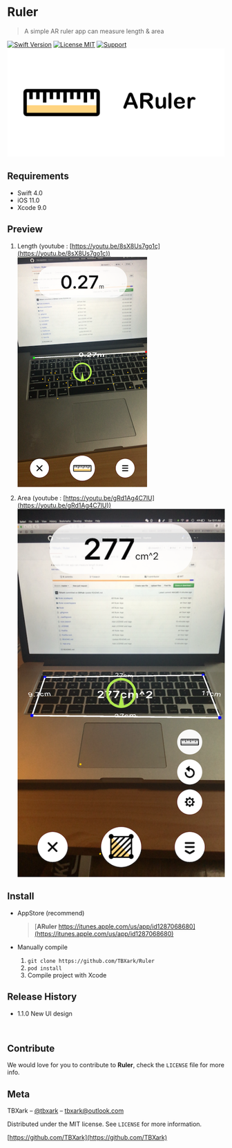 # Ruler
> A simple AR ruler app can measure length &amp; area

[![Swift Version][swift-image]][swift-url]
[![License MIT](https://img.shields.io/badge/license-MIT-green.svg?style=flat)](https://raw.githubusercontent.com/TBXark/TKRubberIndicator/master/LICENSE)
[![Support](https://img.shields.io/badge/support-iOS%2011%2B%20-blue.svg?style=flat)](https://www.apple.com/nl/ios/)
![](logo.png)


## Requirements

- Swift 4.0
- iOS 11.0
- Xcode 9.0

## Preview

1. Length (youtube : [https://youtu.be/8sX8Us7go1c](https://youtu.be/8sX8Us7go1c))
![](demo_length.png) 

1. Area (youtube : [https://youtu.be/gRd1Ag4C7lU](https://youtu.be/gRd1Ag4C7lU))
![](dmoe_area.png)

## Install

- AppStore (recommend)

  > [**ARuler** https://itunes.apple.com/us/app/id1287068680](https://itunes.apple.com/us/app/id1287068680)



- Manually compile
  1.  `git clone https://github.com/TBXark/Ruler `
  2. `pod install`
  3. Compile project with Xcode


## Release History

* 1.1.0 New UI design

  ​

## Contribute

We would love for you to contribute to **Ruler**, check the ``LICENSE`` file for more info.

## Meta

TBXark – [@tbxark](https://twitter.com/tbxark) – tbxark@outlook.com

Distributed under the MIT license. See ``LICENSE`` for more information.

[https://github.com/TBXark](https://github.com/TBXark)

[swift-image]:https://img.shields.io/badge/swift-3.0-orange.svg
[swift-url]: https://swift.org/
[license-image]: https://img.shields.io/badge/License-MIT-blue.svg
[license-url]: LICENSE
[travis-image]: https://img.shields.io/travis/dbader/node-datadog-metrics/master.svg?style=flat-square
[travis-url]: https://travis-ci.org/dbader/node-datadog-metrics
[codebeat-image]: https://codebeat.co/badges/c19b47ea-2f9d-45df-8458-b2d952fe9dad
[codebeat-url]: https://codebeat.co/projects/github-com-vsouza-awesomeios-com
